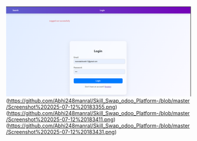 ![image alt](https://github.com/Abhi248manral/Skill_Swap_odoo_Platform-/blob/master/Screenshot%202025-07-12%20183338.png)
(https://github.com/Abhi248manral/Skill_Swap_odoo_Platform-/blob/master/Screenshot%202025-07-12%20183355.png)
(https://github.com/Abhi248manral/Skill_Swap_odoo_Platform-/blob/master/Screenshot%202025-07-12%20183411.png)
(https://github.com/Abhi248manral/Skill_Swap_odoo_Platform-/blob/master/Screenshot%202025-07-12%20183431.png)
